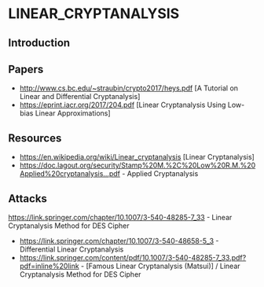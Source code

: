 # LINEAR_CRYPTANALYSIS
## Introduction
## Papers
- http://www.cs.bc.edu/~straubin/crypto2017/heys.pdf [A Tutorial on
Linear and Differential Cryptanalysis]
- https://eprint.iacr.org/2017/204.pdf [Linear Cryptanalysis Using Low-bias Linear
Approximations]
## Resources
- https://en.wikipedia.org/wiki/Linear_cryptanalysis [Linear Cryptanalysis]
- https://doc.lagout.org/security/Stamp%20M.%2C%20Low%20R.M.%20Applied%20cryptanalysis...pdf - Applied Cryptanalysis

## Attacks
https://link.springer.com/chapter/10.1007/3-540-48285-7_33 - Linear Cryptanalysis Method for DES Cipher
- https://link.springer.com/chapter/10.1007/3-540-48658-5_3 - Differential Linear Cryptanalysis
- https://link.springer.com/content/pdf/10.1007/3-540-48285-7_33.pdf?pdf=inline%20link - [Famous Linear Cryptanalysis (Matsui)] / Linear Cryptanalysis Method for
DES Cipher